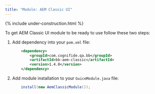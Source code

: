 ```yaml
---
title: "Module: AEM Classic UI"
---
```


{% include under-construction.html %}

To get AEM Classic UI module to be ready to use follow these two steps:

1. Add dependency into your `pom.xml` file:

    ```xml
        <dependency>
            <groupId>com.cognifide.qa.bb</groupId>
            <artifactId>bb-aem-classic</artifactId>
            <version>1.4.0</version>
        </dependency>
    ```
2. Add module installation to your `GuiceModule.java` file:
    ```java
        install(new AemClassicModule());
    ```
